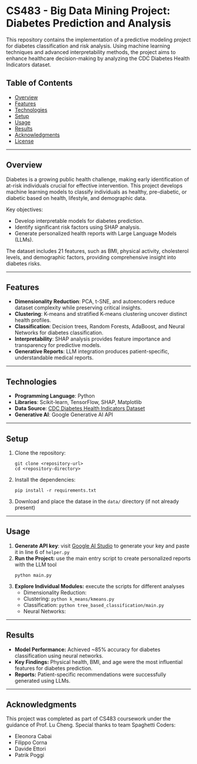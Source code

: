 # CS483 - Big Data Mining Project: Diabetes Prediction and Analysis
This repository contains the implementation of a predictive modeling project for diabetes classification and risk analysis. Using machine learning techniques and advanced interpretability methods, the project aims to enhance healthcare decision-making by analyzing the CDC Diabetes Health Indicators dataset.

## Table of Contents

- [Overview](#overview)  
- [Features](#features)  
- [Technologies](#technologies)  
- [Setup](#setup)  
- [Usage](#usage)  
- [Results](#results)  
- [Acknowledgments](#acknowledgments)  
- [License](#license)  

---

## Overview

Diabetes is a growing public health challenge, making early identification of at-risk individuals crucial for effective intervention. This project develops machine learning models to classify individuals as healthy, pre-diabetic, or diabetic based on health, lifestyle, and demographic data. 

Key objectives:
- Develop interpretable models for diabetes prediction.  
- Identify significant risk factors using SHAP analysis.  
- Generate personalized health reports with Large Language Models (LLMs).  

The dataset includes 21 features, such as BMI, physical activity, cholesterol levels, and demographic factors, providing comprehensive insight into diabetes risks.

---

## Features

- **Dimensionality Reduction**: PCA, t-SNE, and autoencoders reduce dataset complexity while preserving critical insights.  
- **Clustering**: K-means and stratified K-means clustering uncover distinct health profiles.  
- **Classification**: Decision trees, Random Forests, AdaBoost, and Neural Networks for diabetes classification.  
- **Interpretability**: SHAP analysis provides feature importance and transparency for predictive models.  
- **Generative Reports**: LLM integration produces patient-specific, understandable medical reports.  

---

## Technologies

- **Programming Language**: Python  
- **Libraries**: Scikit-learn, TensorFlow, SHAP, Matplotlib  
- **Data Source**: [CDC Diabetes Health Indicators Dataset](https://archive.ics.uci.edu/dataset/891/cdc+diabetes+health+indicators)  
- **Generative AI**: Google Generative AI API  

---

## Setup

1. Clone the repository:
   ```
   git clone <repository-url>
   cd <repository-directory>
   ```
2. Install the dependencies: 
    ```
    pip install -r requirements.txt
    ```
3. Download and place the datase in the ```data/``` directory (if not already present)

---

## Usage 

1. **Generate API key**: visit [Google AI Studio](https://aistudio.google.com/apikey) to generate your key and paste it in line 6 of ```helper.py```
2. **Run the Project:** use the main entry script to create personalized reports with the LLM tool
    ```
    python main.py
    ```
3. **Explore Individual Modules:** execute the scripts for different analyses
    - Dimensionality Reduction:
    - Clustering: ```python k_means/kmeans.py```
    - Classification: ```python tree_based_classification/main.py```
    - Neural Networks: 

---

## Results

- **Model Performance:** Achieved ~85% accuracy for diabetes classification using neural networks.
- **Key Findings:** Physical health, BMI, and age were the most influential features for diabetes prediction.
- **Reports:** Patient-specific recommendations were successfully generated using LLMs.

---

## Acknowledgments
This project was completed as part of CS483 coursework under the guidance of Prof. Lu Cheng. Special thanks to team Spaghetti Coders:

- Eleonora Cabai
- Filippo Corna
- Davide Ettori
- Patrik Poggi

